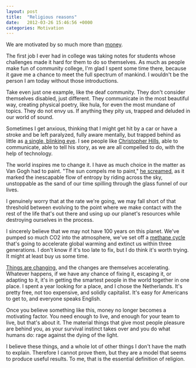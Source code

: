```yaml
---
layout: post
title:  "Religious reasons"
date:   2012-03-26 15:46:56 +0000
categories: Motivation
---
```



We are motivated by so much more than <a href="http://mur.mu.rs/?p=488">money</a>. 



The first job I ever had in college was taking notes for students whose challenges made it hard for them to do so themselves. As much as people make fun of community college, I'm glad I spent some time there, because it gave me a chance to meet the full spectrum of mankind. I wouldn't be the person I am today without those introductions. 



Take even just one example, like the deaf community. They don't consider themselves disabled, just different. They communicate in the most beautiful way, creating physical poetry, like hula, for even the most mundane of topics. They do not envy us. If anything they pity us, trapped and deluded in our world of sound.



Sometimes I get anxious, thinking that I might get hit by a car or have a stroke and be left paralyzed, fully aware mentally, but trapped behind as little as <a href="http://en.wikipedia.org/wiki/The_Diving_Bell_and_the_Butterfly">a single, blinking eye</a>. I see people like <a href="http://www.youtube.com/watch?v=cSSgndQ5mVs">Christopher Hills</a>, able to communicate, able to tell his story, as we are all compelled to do, with the help of technology.



The world inspires me to change it. I have as much choice in the matter as Van Gogh had to paint. "The sun compels me to paint," <a href="http://www.youtube.com/watch?v=K8Pnjwu4a6k">he screamed</a>, as it marked the inescapable flow of entropy by riding across the sky, unstoppable as the sand of our time spilling through the glass funnel of our lives.



I genuinely worry that at the rate we're going, we may fall short of that threshold between evolving to the point where we make contact with the rest of the life that's out there and using up our planet's resources while destroying ourselves in the process.



I sincerely believe that we may not have 100 years on this planet. We've pumped so much CO2 into the atmosphere, we've set off a <a href="http://www.independent.co.uk/news/science/vast-methane-plumes-seen-in-arctic-ocean-as-sea-ice-retreats-6276278.html">methane cycle</a> that's going to accelerate global warming and extinct us within three generations. I don't know if it's too late to fix, but I do think it's worth trying. It might at least buy us some time.



<a href="http://earthsky.org/earth/record-breaking-warmth-across-the-united-states-in-march-2012">Things are changing</a>, and the changes are themselves accelerating. Whatever happens, if we have any chance of fixing it, escaping it, or adapting to it, it's in getting the smartest people in the world together in one place. I spent a year looking for a place, and I chose the Netherlands. It's pretty free, not too expensive, and solidly capitalist. It's easy for Americans to get to, and everyone speaks English.



Once you believe something like this, money no longer becomes a motivating factor. You need enough to live, and enough for your team to live, but that's about it. The material things that give most people pleasure are behind you, as your survival instinct takes over and you do what humans do: rage against the dying of the light.



I believe these things, and a whole lot of other things I don't have the math to explain. Therefore I cannot prove them, but they are a model that seems to produce useful results. To me, that is the essential definition of religion.


